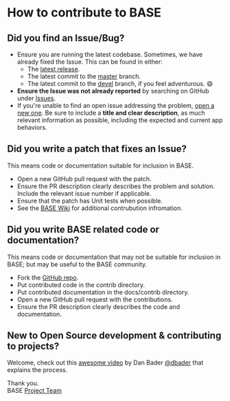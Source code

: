 # How to contribute to BASE

## Did you find an Issue/Bug?
- Ensure you are running the latest codebase. Sometimes, we have already
fixed the Issue. This can be found in either:
  - The [latest release](https://github.com/NathanGibbs3/BASE/releases).
  - The latest commit to the
  [master](https://github.com/NathanGibbs3/BASE/tree/master) branch.
  - The latest commit to the
  [devel](https://github.com/NathanGibbs3/BASE/tree/devel) branch, if you
  feel adventurous. :smile:
- **Ensure the Issue was not already reported** by searching on GitHub under
[Issues](https://github.com/NathanGibbs3/BASE/issues).
- If you're unable to find an open issue addressing the problem,
[open a new one](https://github.com/NathanGibbs3/BASE/issues/new/choose). Be
sure to include a **title and clear description**, as much relevant
information as possible, including the expected and current app behaviors.

## Did you write a patch that fixes an Issue?
This means code or documentation suitable for inclusion in BASE.
- Open a new GitHub pull request with the patch.
- Ensure the PR description clearly describes the problem and solution.
Include the relevant issue number if applicable.
- Ensure that the patch has Unit tests when possible.
- See the [BASE Wiki](https://github.com/NathanGibbs3/BASE/wiki) for
additional contrubution infromation.

## Did you write BASE related code or documentation?
This means code or documentation that may not be suitable for inclusion in
BASE; but may be useful to the BASE community.
- Fork the [GitHub repo](https://github.com/NathanGibbs3/BASE).
- Put contributed code in the contrib directory.
- Put contributed documentation in the docs/contrib directory.
- Open a new GitHub pull request with the contributions.
- Ensure the PR description clearly describes the code and documentation.

## New to Open Source development & contributing to projects?
Welcome, check out this [awesome video](https://youtu.be/jTTf4oLkvaM) by
Dan Bader [@dbader](https://github.com/dbader) that explains the process.

Thank you.  
BASE [Project Team](https://github.com/NathanGibbs3/BASE/wiki/Project-Team)
